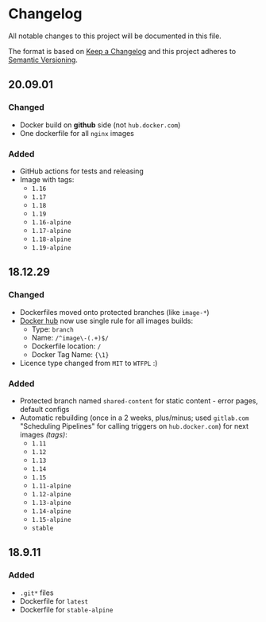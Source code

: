 # Changelog

All notable changes to this project will be documented in this file.

The format is based on [Keep a Changelog][keepachangelog] and this project adheres to [Semantic Versioning][semver].

## 20.09.01

### Changed

- Docker build on **github** side (not `hub.docker.com`)
- One dockerfile for all `nginx` images

### Added

- GitHub actions for tests and releasing
- Image with tags:
  - `1.16`
  - `1.17`
  - `1.18`
  - `1.19`
  - `1.16-alpine`
  - `1.17-alpine`
  - `1.18-alpine`
  - `1.19-alpine`

## 18.12.29

### Changed

- Dockerfiles moved onto protected branches (like `image-*`)
- [Docker hub][own_docker_hub] now use single rule for all images builds:
  - Type: `branch`
  - Name: `/^image\-(.+)$/`
  - Dockerfile location: `/`
  - Docker Tag Name: `{\1}`
- Licence type changed from `MIT` to `WTFPL` :)

### Added

- Protected branch named `shared-content` for static content - error pages, default configs
- Automatic rebuilding (once in a 2 weeks, plus/minus; used `gitlab.com` "Scheduling Pipelines" for calling triggers on `hub.docker.com`) for next images *(tags)*:
  - `1.11`
  - `1.12`
  - `1.13`
  - `1.14`
  - `1.15`
  - `1.11-alpine`
  - `1.12-alpine`
  - `1.13-alpine`
  - `1.14-alpine`
  - `1.15-alpine`
  - `stable`

## 18.9.11

### Added

- `.git*` files
- Dockerfile for `latest`
- Dockerfile for `stable-alpine`

[own_docker_hub]:https://hub.docker.com/r/tarampampam/nginx
[keepachangelog]:https://keepachangelog.com/en/1.0.0/
[semver]:https://semver.org/spec/v2.0.0.html
